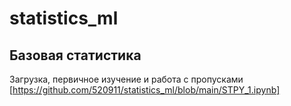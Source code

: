 # statistics_ml

## Базовая статистика
Загрузка, первичное изучение и работа с пропусками [https://github.com/520911/statistics_ml/blob/main/STPY_1.ipynb]
